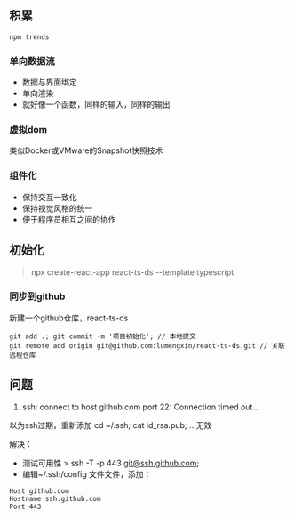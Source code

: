 ## 积累
`npm trends`

### 单向数据流

- 数据与界面绑定
- 单向渲染
- 就好像一个函数，同样的输入，同样的输出

### 虚拟dom

类似Docker或VMware的Snapshot快照技术

### 组件化

- 保持交互一致化
- 保持视觉风格的统一
- 便于程序员相互之间的协作

## 初始化

> npx create-react-app react-ts-ds --template typescript

### 同步到github

新建一个github仓库，react-ts-ds

```
git add .; git commit -m '项目初始化'; // 本地提交
git remote add origin git@github.com:lumengxin/react-ts-ds.git // 关联远程仓库
```


## 问题

1. ssh: connect to host github.com port 22: Connection timed out...

以为ssh过期，重新添加
cd ~/.ssh;
cat id_rsa.pub;
...无效

解决：
- 测试可用性 > ssh -T -p 443 git@ssh.github.com;
- 编辑~/.ssh/config 文件文件，添加：
```
Host github.com
Hostname ssh.github.com
Port 443
```

